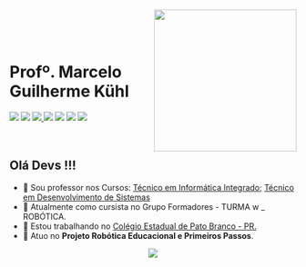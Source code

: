 <img align="right" width="250px" style="margin-top:-20px" src="https://user-images.githubusercontent.com/68967909/194184154-08c18020-794c-4d08-ba17-194d530fdc85.png" width="80"></br></br>
<div dsplay="inline-block"><h1 align="left">Profº. Marcelo Guilherme K&#252;hl</h1>
  <a href="https://www.youtube.com/channel/UClh-DYld-Bo5VELKp58jEYQ" target="_blank"><img src="https://img.shields.io/badge/YouTube-FF0000?style=for-the-badge&logo=youtube&logoColor=white" target="_blank"></a>
  <a href="https://www.instagram.com/marceloguilherme.kuhl/" target="_blank"><img src="https://img.shields.io/badge/-Instagram-%23E4405F?style=for-the-badge&logo=instagram&logoColor=white" target="_blank"></a>
  <a href = "mailto:marcelokuhl@gmail.com"><img src="https://img.shields.io/badge/Gmail-D14836?style=for-the-badge&logo=gmail&logoColor=white" target="_blank">     </a>
  <a href="https://linkedin.com/in/marcelo-kuhl-7952985" target="_blank"><img src="https://img.shields.io/badge/-LinkedIn-%230077B5?style=for-the-        badge&logo=linkedin&logoColor=white" target="_blank"></a>
<a href="https://linktr.ee/marcelokuhl" target="_blank"><img src="https://img.shields.io/badge/linktree-39E09B?style=for-the-badge&logo=linktree&logoColor=white" target="_blank"></a>  
  <a href="https://orcid.org/0000-0001-9973-3180" target="_blank"><img src="https://img.shields.io/badge/orcid-A6CE39?style=for-the-badge&logo=orcid&logoColor=white" target="_blank"></a>
  <a href="https://www.facebook.com/madeirartpb" target="_blank"><img src="https://img.shields.io/badge/Facebook-1877F2?style=for-the-badge&logo=facebook&logoColor=white" target="_blank"></a>
    </div>
</br>
</br>

## Olá Devs !!!

- 📔 Sou professor nos Cursos: <a href="https://professor.escoladigital.pr.gov.br/sites/professores/arquivos_restritos/files/documento/2022-08/aa_dep_plano_curso_tecnico_informatica_integrado.pdf">Técnico em Informática Integrado;</a> <a href="https://professor.escoladigital.pr.gov.br/sites/professores/arquivos_restritos/files/documento/2023-02/educacao_profissional_plano_curso_desenvolvimento_sistemas_integrado2023.pdf">Técnico em Desenvolvimento de Sistemas</a>
- 🌱 Atualmente como cursista no Grupo Formadores - TURMA w _ ROBÓTICA.
- 💞️ Estou trabalhando no <a href="http://www.pbpatobranco.seed.pr.gov.br/modules/conteudo/conteudo.php?conteudo=1"> Colégio Estadual de Pato Branco - PR.</a>
- 🤖 Atuo no **Projeto Robótica Educacional e Primeiros Passos**.
<p align="center">
<img src="http://img.shields.io/static/v1?label=STATUS&message=EM%20DESENVOLVIMENTO&color=GREEN&style=for-the-badge"/>
</p>

<!---
marcelokuhl/marcelokuhl is a ✨ special ✨ repository because its `README.md` (this file) appears on your GitHub profile.
You can click the Preview link to take a look at your changes.
--->
